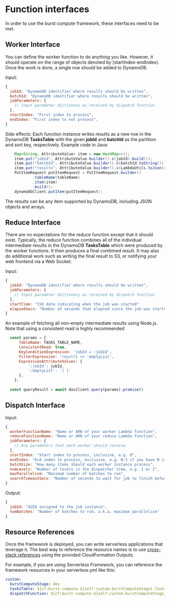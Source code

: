 # Function interfaces

In order to use the burst compute framework, these interfaces need to be met.

## Worker Interface

You can define the worker function to do anything you like. However, it should operate on the range of objects denoted by [startIndex-endIndex). Once the work is done, a single row should be added to DynamoDB. 

Input:
```javascript
{
  jobId: "DynamoDB identifier where results should be written",
  batchId: "DynamoDB identifier where results should be written",
  jobParameters: {
    // Input parameter dictionary as received by dispatch function
  },
  startIndex: "First index to process",
  endIndex: "First index to not process",
}
```

Side effects:
Each function instance writes results as a new row in the DynamoDB **TasksTable** with the given **jobId** and **batchId** as the partition and sort key, respectively. Example code in Java:
```java
    Map<String, AttributeValue> item = new HashMap<>();
    item.put("jobId", AttributeValue.builder().s(jobId).build());
    item.put("batchId", AttributeValue.builder().n(batchId.toString()).build());
    item.put("results", AttributeValue.builder().s(LambdaUtils.toJson(results)).build());
    PutItemRequest putItemRequest = PutItemRequest.builder()
            .tableName(tableName)
            .item(item)
            .build();
    dynamoDbClient.putItem(putItemRequest);
```

The results can be any item supported by DynamoDB, including JSON objects and arrays.

## Reduce Interface

There are no expectations for the reduce function except that it should exist. Typically, the reduce function combines all of the individual intermediate results in the DynamoDB **TasksTable** which were produced by the worker functions. It then produces a final combined result. It may also do additional work such as writing the final result to S3, or notifying your web frontend via a Web Socket. 

Input:
```javascript
{
  jobId: "DynamoDB identifier where results should be written",
  jobParameters: {
    // Input parameter dictionary as received by dispatch function
  },
  startTime: "ISO date indicating when the job was started"
  elapsedSecs: "Number of seconds that elapsed since the job was started"
}
```

An example of fetching all non-empty intermediate results using Node.js. Note that using a consistent read is highly recommended
```javascript
  const params = {
      TableName: TASKS_TABLE_NAME,
      ConsistentRead: true,
      KeyConditionExpression: 'jobId = :jobId',
      FilterExpression: 'results <> :emptyList',
      ExpressionAttributeValues: {
          ':jobId': jobId,
          ':emptyList': '[ ]'
      },
    };
    
  const queryResult = await docClient.query(params).promise()
```

## Dispatch Interface

Input:
```javascript
{
  workerFunctionName: "Name or ARN of your worker Lambda function",
  reduceFunctionName: "Name or ARN of your reduce Lambda function",
  jobParameters: {
    // Any parameters that each worker should receive
  },
  startIndex: "Start index to process, inclusive, e.g. 0",
  endIndex: "End index to process, exclusive, e.g. N-1 if you have N items to process",
  batchSize: "How many items should each worker instance process",
  numLevels: "Number of levels in the dispatcher tree, e.g. 1 or 2",
  maxParallelism: "Maximum number of batches to run",
  searchTimeoutSecs: "Number of seconds to wait for job to finish before ending with a timeout"
}
```

Output:
```javascript
{
  jobId: "GUID assigned to the job instance",
  numBatches: "Number of batches to run, a.k.a. maximum parallelism"
}
```

## Resource References

Once the framework is deployed, you can write serverless applications that leverage it. The best way to reference the resource names is to use [cross-stack references](https://docs.aws.amazon.com/AWSCloudFormation/latest/UserGuide/outputs-section-structure.html) using the provided CloudFormation Outputs. 

For example, if you are using Serverless Framework, you can reference the framework resources in your serverless.yml like this:
```yaml
custom:
  burstComputeStage: dev
  tasksTable: ${cf:burst-compute-${self:custom.burstComputeStage}.TasksTable}
  dispatchFunction: ${cf:burst-compute-${self:custom.burstComputeStage}.DispatchLambdaFunction}
```
